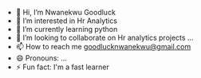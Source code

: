 - 👋 Hi, I’m Nwanekwu Goodluck
- 👀 I’m interested in Hr Analytics 
- 🌱 I’m currently learning python 
- 💞️ I’m looking to collaborate on Hr analytics projects ...
- 📫 How to reach me goodlucknwanekwu@gmail.com
- 😄 Pronouns: ...
- ⚡ Fun fact: I'm a fast learner 

<!---
Goodyshadow/Goodyshadow is a ✨ special ✨ repository because its `README.md` (this file) appears on your GitHub profile.
You can click the Preview link to take a look at your changes.
--->
